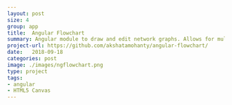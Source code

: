 ```yaml
---
layout: post
size: 4
group: app
title:  Angular Flowchart
summary: Angular module to draw and edit network graphs. Allows for multiple inputs, outputs and linking of nodes. Uses HTML5 Canvas to draw edges. Open Source.
project-url: https://github.com/akshatamohanty/angular-flowchart/
date:   2018-09-18
categories: post
image: ./images/ngflowchart.png
type: project
tags: 
- angular
- HTML5 Canvas
---
```

